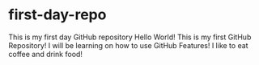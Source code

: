 # first-day-repo
This is my first day GitHub repository
Hello World! This is my first GitHub Repository! I will be learning on how to use GitHub Features!
I like to eat coffee and drink food!
